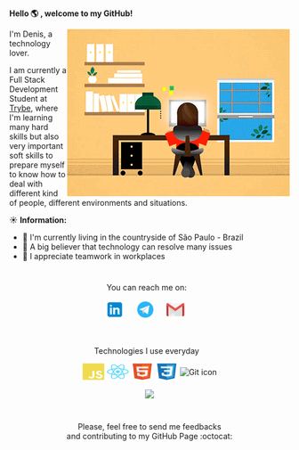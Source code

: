 **Hello :earth_americas: , welcome to my GitHub!**

<img align="right" src="https://github.com/denisjo7/denisjo7/blob/main/dev_working.gif">

I'm Denis, a technology lover.

I am currently a Full Stack Development Student at [Trybe](https://www.betrybe.com/), where I'm learning many hard skills but also very important soft skills to prepare myself to know how to deal with different kind of people, different environments and situations.

:sunny: **Information:** 

- :house_with_garden: I'm currently living in the countryside of São Paulo - Brazil
- :thought_balloon: A big believer that technology can resolve many issues
- :handshake: I appreciate teamwork in workplaces

#

<p align="center">
  You can reach me on:⠀
</p>

<p align="center">
  <a href="https://www.linkedin.com/in/denis-jonathan"><img src="https://github.com/denisjo7/denisjo7/blob/main/linkedin.svg" width="35px" alt="LinkedIn icon"></a> &nbsp; &nbsp;
  <a href="https://t.me/denisjonathan"><img src="https://github.com/denisjo7/denisjo7/blob/main/telegram.svg" width="35px" alt="Telegram icon"></a> &nbsp; &nbsp;
  <a href="mailto:denisjonathan7@gmail.com?subject=Hello%20Denis"><img src="https://github.com/denisjo7/denisjo7/blob/main/gmail.svg" width="35px" alt="Gmail icon"></a> &nbsp; &nbsp;
</p>

<div align="center" style="display: inline_block"><br>
  <p>
    Technologies I use everyday⠀
  </p>
  <img align="center" alt="JavaScript Icon" height="30" width="40" src="https://raw.githubusercontent.com/devicons/devicon/master/icons/javascript/javascript-plain.svg">
  <img align="center" alt="React icon" height="30" width="40" src="https://raw.githubusercontent.com/devicons/devicon/master/icons/react/react-original.svg">
  <img align="center" alt="HTML icon" height="30" width="40" src="https://raw.githubusercontent.com/devicons/devicon/master/icons/html5/html5-original.svg">
  <img align="center" alt="CSS icon" height="30" width="40" src="https://raw.githubusercontent.com/devicons/devicon/master/icons/css3/css3-original.svg">
  <img align="center" alt="Git icon" height="30" width="40" src="https://cdn.jsdelivr.net/gh/devicons/devicon/icons/git/git-original.svg" />
</div>

<br>

<div align="center">
  <a href="https://github.com/denisjo7"></a>
  <img height="150em" src="https://github-readme-stats.vercel.app/api?username=denisjo7&show_icons=true&theme=radical&include_all_commits=true&count_private=true"/>
</div>

#

<p align="center">
  Please, feel free to send me feedbacks <br>
  and contributing to my GitHub Page :octocat:
</p>

